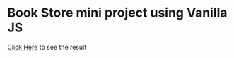 # Book Store mini project using Vanilla JS

[Click Here](https://mehrvarshodiev.github.io/book-store/) to see the result
